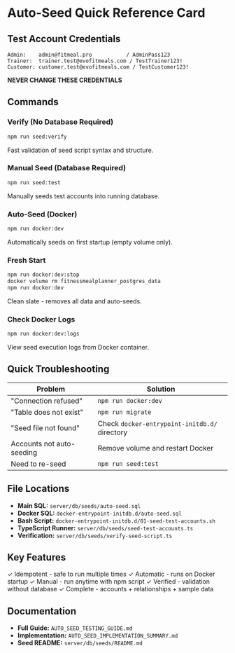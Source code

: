 # Auto-Seed Quick Reference Card

## Test Account Credentials

```
Admin:    admin@fitmeal.pro           / AdminPass123
Trainer:  trainer.test@evofitmeals.com / TestTrainer123!
Customer: customer.test@evofitmeals.com / TestCustomer123!
```

**NEVER CHANGE THESE CREDENTIALS**

## Commands

### Verify (No Database Required)
```bash
npm run seed:verify
```
Fast validation of seed script syntax and structure.

### Manual Seed (Database Required)
```bash
npm run seed:test
```
Manually seeds test accounts into running database.

### Auto-Seed (Docker)
```bash
npm run docker:dev
```
Automatically seeds on first startup (empty volume only).

### Fresh Start
```bash
npm run docker:dev:stop
docker volume rm fitnessmealplanner_postgres_data
npm run docker:dev
```
Clean slate - removes all data and auto-seeds.

### Check Docker Logs
```bash
npm run docker:dev:logs
```
View seed execution logs from Docker container.

## Quick Troubleshooting

| Problem | Solution |
|---------|----------|
| "Connection refused" | `npm run docker:dev` |
| "Table does not exist" | `npm run migrate` |
| "Seed file not found" | Check `docker-entrypoint-initdb.d/` directory |
| Accounts not auto-seeding | Remove volume and restart Docker |
| Need to re-seed | `npm run seed:test` |

## File Locations

- **Main SQL:** `server/db/seeds/auto-seed.sql`
- **Docker SQL:** `docker-entrypoint-initdb.d/auto-seed.sql`
- **Bash Script:** `docker-entrypoint-initdb.d/01-seed-test-accounts.sh`
- **TypeScript Runner:** `server/db/seeds/seed-test-accounts.ts`
- **Verification:** `server/db/seeds/verify-seed-script.ts`

## Key Features

✓ Idempotent - safe to run multiple times
✓ Automatic - runs on Docker startup
✓ Manual - run anytime with npm script
✓ Verified - validation without database
✓ Complete - accounts + relationships + sample data

## Documentation

- **Full Guide:** `AUTO_SEED_TESTING_GUIDE.md`
- **Implementation:** `AUTO_SEED_IMPLEMENTATION_SUMMARY.md`
- **Seed README:** `server/db/seeds/README.md`
